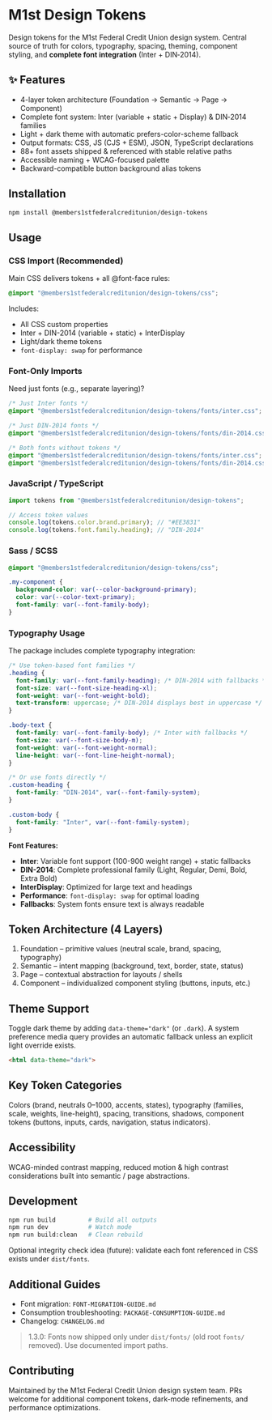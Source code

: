 ﻿# M1st Design Tokens

Design tokens for the M1st Federal Credit Union design system. Central source of truth for colors, typography, spacing, theming, component styling, and **complete font integration** (Inter + DIN‑2014).

## ✨ Features

- 4-layer token architecture (Foundation → Semantic → Page → Component)
- Complete font system: Inter (variable + static + Display) & DIN‑2014 families
- Light + dark theme with automatic prefers-color-scheme fallback
- Output formats: CSS, JS (CJS + ESM), JSON, TypeScript declarations
- 88+ font assets shipped & referenced with stable relative paths
- Accessible naming + WCAG-focused palette
- Backward-compatible button background alias tokens

## Installation

```bash
npm install @members1stfederalcreditunion/design-tokens
```

## Usage

### CSS Import (Recommended)

Main CSS delivers tokens + all @font-face rules:

```css
@import "@members1stfederalcreditunion/design-tokens/css";
```

Includes:
- All CSS custom properties
- Inter + DIN-2014 (variable + static) + InterDisplay
- Light/dark theme tokens
- `font-display: swap` for performance

### Font-Only Imports

Need just fonts (e.g., separate layering)?

```css
/* Just Inter fonts */
@import "@members1stfederalcreditunion/design-tokens/fonts/inter.css";

/* Just DIN-2014 fonts */
@import "@members1stfederalcreditunion/design-tokens/fonts/din-2014.css";

/* Both fonts without tokens */
@import "@members1stfederalcreditunion/design-tokens/fonts/inter.css";
@import "@members1stfederalcreditunion/design-tokens/fonts/din-2014.css";
```

### JavaScript / TypeScript

```javascript
import tokens from "@members1stfederalcreditunion/design-tokens";

// Access token values
console.log(tokens.color.brand.primary); // "#EE3831"
console.log(tokens.font.family.heading); // "DIN-2014"
```

### Sass / SCSS

```scss
@import "@members1stfederalcreditunion/design-tokens/css";

.my-component {
  background-color: var(--color-background-primary);
  color: var(--color-text-primary);
  font-family: var(--font-family-body);
}
```

### Typography Usage

The package includes complete typography integration:

```css
/* Use token-based font families */
.heading {
  font-family: var(--font-family-heading); /* DIN-2014 with fallbacks */
  font-size: var(--font-size-heading-xl);
  font-weight: var(--font-weight-bold);
  text-transform: uppercase; /* DIN-2014 displays best in uppercase */
}

.body-text {
  font-family: var(--font-family-body); /* Inter with fallbacks */
  font-size: var(--font-size-body-m);
  font-weight: var(--font-weight-normal);
  line-height: var(--font-line-height-normal);
}

/* Or use fonts directly */
.custom-heading {
  font-family: "DIN-2014", var(--font-family-system);
}

.custom-body {
  font-family: "Inter", var(--font-family-system);
}
```

**Font Features:**
- **Inter**: Variable font support (100-900 weight range) + static fallbacks
- **DIN-2014**: Complete professional family (Light, Regular, Demi, Bold, Extra Bold)
- **InterDisplay**: Optimized for large text and headings
- **Performance**: `font-display: swap` for optimal loading
- **Fallbacks**: System fonts ensure text is always readable

## Token Architecture (4 Layers)

1. Foundation – primitive values (neutral scale, brand, spacing, typography)
2. Semantic – intent mapping (background, text, border, state, status)
3. Page – contextual abstraction for layouts / shells
4. Component – individualized component styling (buttons, inputs, etc.)

## Theme Support

Toggle dark theme by adding `data-theme="dark"` (or `.dark`). A system preference media query provides an automatic fallback unless an explicit light override exists.

```html
<html data-theme="dark">
```

## Key Token Categories

Colors (brand, neutrals 0–1000, accents, states), typography (families, scale, weights, line-height), spacing, transitions, shadows, component tokens (buttons, inputs, cards, navigation, status indicators).

## Accessibility

WCAG-minded contrast mapping, reduced motion & high contrast considerations built into semantic / page abstractions.

## Development

```bash
npm run build         # Build all outputs
npm run dev           # Watch mode
npm run build:clean   # Clean rebuild
```

Optional integrity check idea (future): validate each font referenced in CSS exists under `dist/fonts`.

## Additional Guides

- Font migration: `FONT-MIGRATION-GUIDE.md`
- Consumption troubleshooting: `PACKAGE-CONSUMPTION-GUIDE.md`
- Changelog: `CHANGELOG.md`

> 1.3.0: Fonts now shipped only under `dist/fonts/` (old root `fonts/` removed). Use documented import paths.

## Contributing

Maintained by the M1st Federal Credit Union design system team. PRs welcome for additional component tokens, dark-mode refinements, and performance optimizations.
